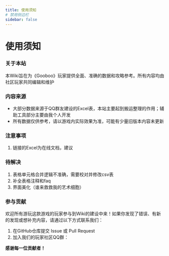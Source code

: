 ```yaml
---
title: 使用须知
# 禁用侧边栏
sidebar: false
---
```


# 使用须知

### 关于本站
本Wiki旨在为《Gooboo》玩家提供全面、准确的数据和攻略参考。所有内容均由社区玩家共同编辑和维护

### 内容来源
*  大部分数据来源于QQ群友建设的Excel表，本站主要起到搬运整理的作用；辅助工具部分主要由我个人开发
*  所有数据仅供参考，请以游戏内实际效果为准，可能有少量旧版本内容未更新

### 注意事项
1. 链接的Excel为在线文档，建议

### 待解决
1. 表格单元格合并逻辑不准确，需要校对并修改csv表
2. 补全表格注释和faq
3. 界面美化（谁来救救我的艺术细胞）

### 参与贡献
欢迎所有游玩这款游戏的玩家参与到Wiki的建设中来！如果你发现了错误、有新的发现或想补充内容，请通过以下方式联系我们：
1.  在GitHub仓库提交 Issue 或 Pull Request
2.  加入我们的玩家社区QQ群：

**感谢每一位贡献者！**